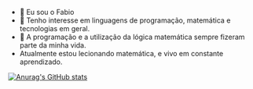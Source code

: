 - 👋 Eu sou o Fabio
- 👀 Tenho interesse em linguagens de programação, matemática e tecnologias em geral.
- 🌱 A programação e a utilização da lógica matemática sempre fizeram parte da minha vida.
- Atualmente estou lecionando matemática, e vivo em constante aprendizado.


[![Anurag's GitHub stats](https://github-readme-stats.vercel.app/api?username=fabiomatech)](https://github.com/anuraghazra/github-readme-stats)


<!---
FabioMatech/FabioMatech is a ✨ special ✨ repository because its `README.md` (this file) appears on your GitHub profile.
You can click the Preview link to take a look at your changes.
--->

